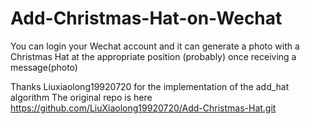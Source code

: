 # Add-Christmas-Hat-on-Wechat

You can login your Wechat account and it can generate a photo with a Christmas Hat at the appropriate position (probably) once receiving a message(photo)

Thanks Liuxiaolong19920720 for the implementation of the add_hat algorithm
The original repo is here 
https://github.com/LiuXiaolong19920720/Add-Christmas-Hat.git
